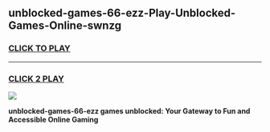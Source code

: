 
## unblocked-games-66-ezz-Play-Unblocked-Games-Online-swnzg
<h3>
<a href="https://premium76.site?title=unblocked-games-66-ezz&ref=24A">CLICK TO PLAY</a></h3>
<hr>

<h3>
<a href="https://premium76.site?title=unblocked-games-66-ezz&ref=24A">CLICK 2 PLAY</a>
  
</h3>

<a href="https://premium76.site?title=unblocked-games-66-ezz&ref=24A"><img src="https://clearcache.store/games.png"></a>


**unblocked-games-66-ezz games unblocked: Your Gateway to Fun and Accessible Online Gaming**
